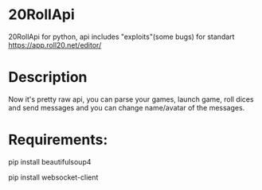 # 20RollApi
20RollApi for python, api includes "exploits"(some bugs) for standart https://app.roll20.net/editor/

# Description
Now it's pretty raw api, you can parse your games, launch game, roll dices and send messages and you can change name/avatar of the messages.

# Requirements:
  pip install beautifulsoup4
  
  pip install websocket-client
